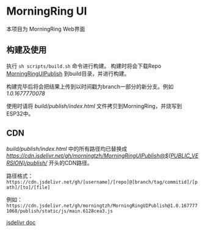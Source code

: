 # MorningRing UI

本项目为 MorningRing Web界面

## 构建及使用

执行 `sh scripts/build.sh` 命令进行构建。
构建时将会下载Repo [MorningRingUIPublish](https://github.com/morningtzh/MorningRingUIPublish)
到build目录，并进行构建。

构建完毕后将会把结果上传到以时间戳为branch一部分的新分支。例如 *1.0.1677770078*

使用时请将 *build/publish/index.html* 文件拷贝到MorningRing，并烧写到ESP32中。

## CDN

*build/publish/index.html* 中的所有路径均已替换成 *https://cdn.jsdelivr.net/gh/morningtzh/MorningRingUIPublish@${PUBLIC_VERSION}/publish/* 开头的CDN路径。

路径格式：
`https://cdn.jsdelivr.net/gh/[username]/[repo]@[branch/tag/commitid]/[path]/[to]/[file]`

例如：
`https://cdn.jsdelivr.net/gh/morningtzh/MorningRingUIPublish@1.0.1677771068/publish/static/js/main.6128cea3.js`

[jsdelivr doc](https://www.jsdelivr.com/documentation#id-github)
